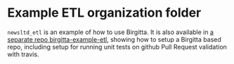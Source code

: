 # Example ETL organization folder

`newsltd_etl` is an example of how to use Birgitta. It is also available in [a separate repo birgitta-example-etl](https://github.com/telia-oss/birgitta-example-etl), showing how to setup a Birgitta based repo, including setup for running unit tests on github Pull Request validation with travis.